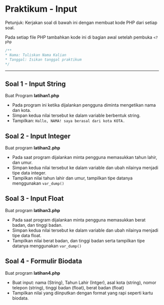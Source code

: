 # Praktikum - Input

Petunjuk: Kerjakan soal di bawah ini dengan membuat kode PHP dari setiap soal.

Pada setiap file PHP tambahkan kode ini di bagian awal setelah pembuka `<?php`

```php
/**
* Nama: Tuliskan Nama Kalian
* Tanggal: Isikan tanggal praktikum
*/
```

---

## Soal 1 - Input String

Buat Program **latihan1.php**

- Pada program ini ketika dijalankan pengguna diminta mengetikan nama dan kota.
- Simpan kedua nilai tersebut ke dalam variable berbentuk string.
- Tampilkan: `Hallo, NAMA! saya berasal dari kota KOTA.`

## Soal 2 - Input Integer

Buat program **latihan2.php**

- Pada saat program dijalankan minta pengguna memasukkan tahun lahir, dan umur.
- Simpan kedua nilai tersebut ke dalam variable dan ubah nilainya menjadi tipe data integer.
- Tampilkan nilai tahun lahir dan umur, tampilkan tipe datanya menggunakan `var_dump()`

## Soal 3 - Input Float

Buat program **latihan3.php**

- Pada saat program dijalankan minta pengguna memasukkan berat badan, dan tinggi badan.
- Simpan kedua nilai tersebut ke dalam variable dan ubah nilainya menjadi tipe data float.
- Tampilkan nilai berat badan, dan tinggi badan serta tampilkan tipe datanya menggunakan `var_dump()`

## Soal 4 - Formulir Biodata

Buat program **latihan4.php**

- Buat input: nama (String), Tahun Lahir (Intger), asal kota (string), nomor telepon (string), tinggi badan (float), berat badan (float)
- Tampilkan nilai yang diinputkan dengan format yang rapi seperti kartu biodata.
